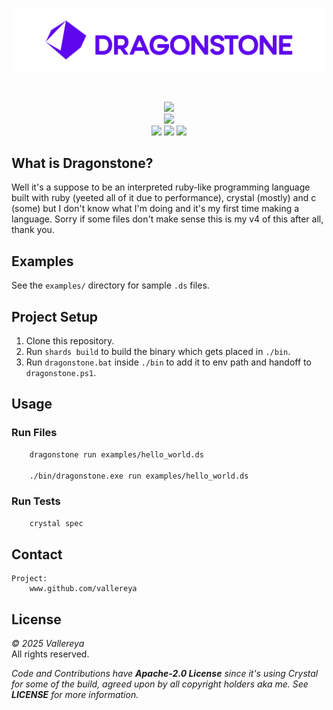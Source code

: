 <p align="center">
    <div align="center">
        <img src="./docs/0_Index/logos/Dragonstone-Logo-Full.png" width="500"/>
    </div>
</p>
<br>
<p align="center">
    <a>
        <img src="https://forthebadge.com/images/badges/0-percent-optimized.svg"/>
    </a>
    <br>
    <a>
        <img src="https://forthebadge.com/images/badges/contains-technical-debt.svg"/>
    </a>
    <br>
    <a>
        <img src="https://img.shields.io/badge/ruby-%23CC342D.svg?style=for-the-badge&logo=ruby&logoColor=white"/>
    </a>
    <a>
        <img src="https://img.shields.io/badge/crystal-%23000000.svg?style=for-the-badge&logo=crystal&logoColor=white"/>
    </a>
    <a>
        <img src="https://img.shields.io/badge/c-%2300599C.svg?style=for-the-badge&logo=c&logoColor=white"/>
    </a>
</p>

## What is Dragonstone?
Well it's a suppose to be an interpreted ruby-like programming language built with ruby (yeeted all of it due to performance), crystal (mostly) and c (some) but I don't know what I'm doing and it's my first time making a language. Sorry if some files don't make sense this is my v4 of this after all, thank you.

## Examples

See the `examples/` directory for sample `.ds` files.

## Project Setup

1. Clone this repository.
2. Run `shards build` to build the binary which gets placed in `./bin`.
3. Run `dragonstone.bat` inside `./bin` to add it to env path and handoff to `dragonstone.ps1`.

## Usage

### Run Files

```bash
    dragonstone run examples/hello_world.ds

    ./bin/dragonstone.exe run examples/hello_world.ds
```

### Run Tests
```bash
    crystal spec
```

## Contact

    Project:
        www.github.com/vallereya

## License

*© 2025 Vallereya*
<br>
All rights reserved.
<br>

*Code and Contributions have **Apache-2.0 License** since it's using Crystal for some of the build, agreed upon by all copyright holders aka me. See **LICENSE** for more information.*